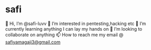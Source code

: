 # safi
👋 Hi, I’m @safi-luvv
👀 I’m interested in pentesting,hacking etc
🌱 I’m currently learning anything I can lay my hands on
💞️ I’m looking to collaborate on anything
📫 How to reach me my email @ safiyamagaji3@gmail.com

